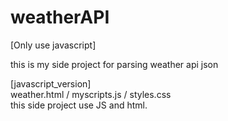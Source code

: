 # weatherAPI

[Only use javascript]

this is my side project for parsing weather api json

[javascript_version] <br>
weather.html / myscripts.js / styles.css <br>
this side project use JS and html.



